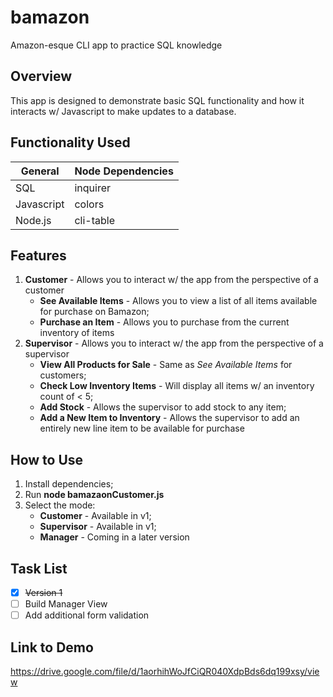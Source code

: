 # bamazon
Amazon-esque CLI app to practice SQL knowledge

## Overview

This app is designed to demonstrate basic SQL functionality and how it interacts w/ Javascript to make updates to a database.

## Functionality Used

General | Node Dependencies
------- | -------------
SQL | inquirer
Javascript | colors
Node.js | cli-table

## Features

1. **Customer** - Allows you to interact w/ the app from the perspective of a customer
    * **See Available Items** - Allows you to view a list of all items available for purchase on Bamazon;
    * **Purchase an Item** - Allows you to purchase from the current inventory of items
1. **Supervisor** - Allows you to interact w/ the app from the perspective of a supervisor
    * **View All Products for Sale** - Same as *See Available Items* for customers;
    * **Check Low Inventory Items** - Will display all items w/ an inventory count of < 5;
    * **Add Stock** - Allows the supervisor to add stock to any item;
    * **Add a New Item to Inventory** - Allows the supervisor to add an entirely new line item to be available for purchase

## How to Use

1. Install dependencies;
1. Run **node bamazaonCustomer.js**
1. Select the mode:
    * **Customer** - Available in v1;
    * **Supervisor** - Available in v1;
    * **Manager** - Coming in a later version

## Task List

- [x] ~~Version 1~~
- [ ] Build Manager View
- [ ] Add additional form validation

## Link to Demo

https://drive.google.com/file/d/1aorhihWoJfCiQR040XdpBds6dq199xsy/view
